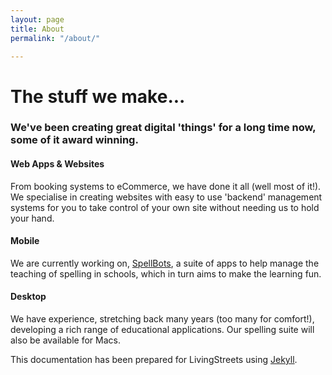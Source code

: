 ```yaml
---
layout: page
title: About
permalink: "/about/"

---
```

# The stuff we make...

### We've been creating great digital 'things' for a long time now, some of it award winning.

#### Web Apps & Websites

From booking systems to eCommerce, we have done it all (well most of it!). We specialise in creating websites with easy to use 'backend' management systems for you to take control of your own site without needing us to hold your hand.

#### Mobile

We are currently working on, [SpellBots](https://spellbots.io/), a suite of apps to help manage the teaching of spelling in schools, which in turn aims to make the learning fun.

#### Desktop

We have experience, stretching back many years (too many for comfort!), developing a rich range of educational applications. Our spelling suite will also be available for Macs.

This documentation has been prepared for LivingStreets using [Jekyll](https://jekyllrb.com).